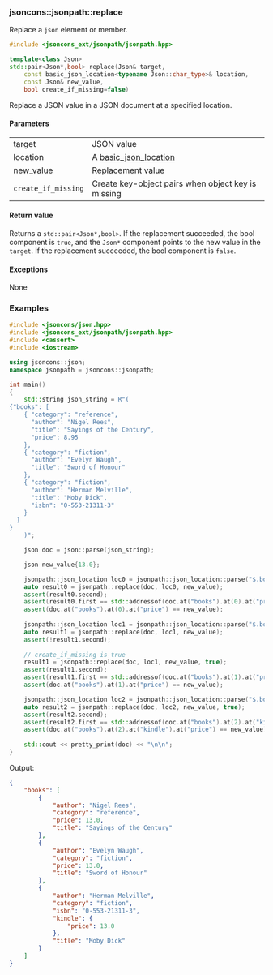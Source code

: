 ### jsoncons::jsonpath::replace

Replace a `json` element or member.

```cpp
#include <jsoncons_ext/jsonpath/jsonpath.hpp>

template<class Json>
std::pair<Json*,bool> replace(Json& target, 
    const basic_json_location<typename Json::char_type>& location, 
    const Json& new_value,
    bool create_if_missing=false)
```

Replace a JSON value in a JSON document at a specified location. 

#### Parameters
<table>
  <tr>
    <td>target</td>
    <td>JSON value</td> 
  </tr>
  <tr>
    <td>location</td>
    <td>A <a href="basic_json_location.md">basic_json_location</a></td> 
  </tr>
  <tr>
    <td>new_value</td>
    <td>Replacement value</td> 
  </tr>
  <tr>
    <td><code>create_if_missing</code></td>
    <td>Create key-object pairs when object key is missing</td> 
  </tr>
</table>

#### Return value

Returns a `std::pair<Json*,bool>`. If the replacement succeeded, the bool component is `true`, and
the `Json*` component points to the new value in the `target`. If the replacement succeeded, the bool component is `false`.

#### Exceptions

None

### Examples

```cpp
#include <jsoncons/json.hpp>
#include <jsoncons_ext/jsonpath/jsonpath.hpp>
#include <cassert>
#include <iostream>

using jsoncons::json;
namespace jsonpath = jsoncons::jsonpath;

int main()
{
    std::string json_string = R"(
{"books": [ 
    { "category": "reference",
      "author": "Nigel Rees",
      "title": "Sayings of the Century",
      "price": 8.95
    },
    { "category": "fiction",
      "author": "Evelyn Waugh",
      "title": "Sword of Honour"
    },
    { "category": "fiction",
      "author": "Herman Melville",
      "title": "Moby Dick",
      "isbn": "0-553-21311-3"
    }
  ] 
}
    )";

    json doc = json::parse(json_string);

    json new_value{13.0}; 

    jsonpath::json_location loc0 = jsonpath::json_location::parse("$.books[0].price");
    auto result0 = jsonpath::replace(doc, loc0, new_value);
    assert(result0.second);
    assert(result0.first == std::addressof(doc.at("books").at(0).at("price")));
    assert(doc.at("books").at(0).at("price") == new_value);
    
    jsonpath::json_location loc1 = jsonpath::json_location::parse("$.books[1].price");
    auto result1 = jsonpath::replace(doc, loc1, new_value);
    assert(!result1.second);
    
    // create_if_missing is true
    result1 = jsonpath::replace(doc, loc1, new_value, true);
    assert(result1.second);
    assert(result1.first == std::addressof(doc.at("books").at(1).at("price")));
    assert(doc.at("books").at(1).at("price") == new_value);

    jsonpath::json_location loc2 = jsonpath::json_location::parse("$.books[2].kindle.price");
    auto result2 = jsonpath::replace(doc, loc2, new_value, true);
    assert(result2.second);
    assert(result2.first == std::addressof(doc.at("books").at(2).at("kindle").at("price")));
    assert(doc.at("books").at(2).at("kindle").at("price") == new_value);
    
    std::cout << pretty_print(doc) << "\n\n";
}
```
Output:
```json
{
    "books": [
        {
            "author": "Nigel Rees",
            "category": "reference",
            "price": 13.0,
            "title": "Sayings of the Century"
        },
        {
            "author": "Evelyn Waugh",
            "category": "fiction",
            "price": 13.0,
            "title": "Sword of Honour"
        },
        {
            "author": "Herman Melville",
            "category": "fiction",
            "isbn": "0-553-21311-3",
            "kindle": {
                "price": 13.0
            },
            "title": "Moby Dick"
        }
    ]
}
```

